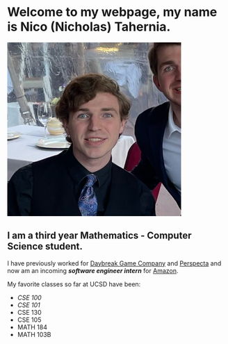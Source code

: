 # Welcome to my webpage, my name is Nico (Nicholas) Tahernia.

![Photo of me](head-shot.jpeg)

## I am a third year Mathematics - Computer Science student. 

I have previously worked for [Daybreak Game Company](https://www.daybreakgames.com/home) and [Perspecta](https://perspecta.com/) and now am an incoming ***software engineer intern*** for [Amazon](https://www.amazon.com/).

My favorite classes so far at UCSD have been:
- *CSE 100*
- *CSE 101*
- CSE 130
- CSE 105
- MATH 184
- MATH 103B

